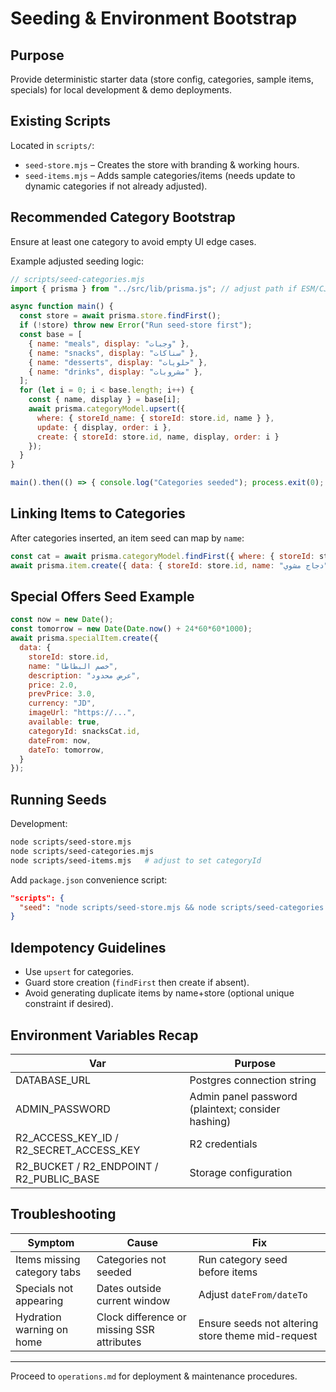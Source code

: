 # Seeding & Environment Bootstrap

## Purpose
Provide deterministic starter data (store config, categories, sample items, specials) for local development & demo deployments.

## Existing Scripts
Located in `scripts/`:
- `seed-store.mjs` – Creates the store with branding & working hours.
- `seed-items.mjs` – Adds sample categories/items (needs update to dynamic categories if not already adjusted).

## Recommended Category Bootstrap
Ensure at least one category to avoid empty UI edge cases.

Example adjusted seeding logic:
```javascript
// scripts/seed-categories.mjs
import { prisma } from "../src/lib/prisma.js"; // adjust path if ESM/CJS differences

async function main() {
  const store = await prisma.store.findFirst();
  if (!store) throw new Error("Run seed-store first");
  const base = [
    { name: "meals", display: "وجبات" },
    { name: "snacks", display: "سناكات" },
    { name: "desserts", display: "حلويات" },
    { name: "drinks", display: "مشروبات" },
  ];
  for (let i = 0; i < base.length; i++) {
    const { name, display } = base[i];
    await prisma.categoryModel.upsert({
      where: { storeId_name: { storeId: store.id, name } },
      update: { display, order: i },
      create: { storeId: store.id, name, display, order: i }
    });
  }
}

main().then(() => { console.log("Categories seeded"); process.exit(0); }).catch(e => { console.error(e); process.exit(1); });
```

## Linking Items to Categories
After categories inserted, an item seed can map by `name`:
```javascript
const cat = await prisma.categoryModel.findFirst({ where: { storeId: store.id, name: "meals" } });
await prisma.item.create({ data: { storeId: store.id, name: "دجاج مشوي", price: 7.5, imageUrl: "https://...", categoryId: cat.id } });
```

## Special Offers Seed Example
```javascript
const now = new Date();
const tomorrow = new Date(Date.now() + 24*60*60*1000);
await prisma.specialItem.create({
  data: {
    storeId: store.id,
    name: "خصم البطاطا",
    description: "عرض محدود",
    price: 2.0,
    prevPrice: 3.0,
    currency: "JD",
    imageUrl: "https://...",
    available: true,
    categoryId: snacksCat.id,
    dateFrom: now,
    dateTo: tomorrow,
  }
});
```

## Running Seeds
Development:
```bash
node scripts/seed-store.mjs
node scripts/seed-categories.mjs
node scripts/seed-items.mjs   # adjust to set categoryId
```
Add `package.json` convenience script:
```json
"scripts": {
  "seed": "node scripts/seed-store.mjs && node scripts/seed-categories.mjs && node scripts/seed-items.mjs"
}
```

## Idempotency Guidelines
- Use `upsert` for categories.
- Guard store creation (`findFirst` then create if absent).
- Avoid generating duplicate items by name+store (optional unique constraint if desired).

## Environment Variables Recap
| Var | Purpose |
|-----|---------|
| DATABASE_URL | Postgres connection string |
| ADMIN_PASSWORD | Admin panel password (plaintext; consider hashing) |
| R2_ACCESS_KEY_ID / R2_SECRET_ACCESS_KEY | R2 credentials |
| R2_BUCKET / R2_ENDPOINT / R2_PUBLIC_BASE | Storage configuration |

## Troubleshooting
| Symptom | Cause | Fix |
|---------|-------|-----|
| Items missing category tabs | Categories not seeded | Run category seed before items |
| Specials not appearing | Dates outside current window | Adjust `dateFrom/dateTo` |
| Hydration warning on home | Clock difference or missing SSR attributes | Ensure seeds not altering store theme mid-request |

---
Proceed to `operations.md` for deployment & maintenance procedures.
